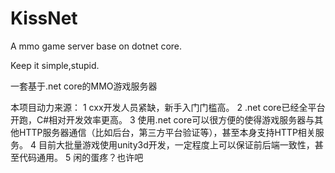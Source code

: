 # KissNet

A mmo game server base on dotnet core.

Keep it simple,stupid.

一套基于.net core的MMO游戏服务器

本项目动力来源：
1 cxx开发人员紧缺，新手入门门槛高。
2 .net core已经全平台开跑，C#相对开发效率更高。
3 使用.net core可以很方便的使得游戏服务器与其他HTTP服务器通信（比如后台，第三方平台验证等），甚至本身支持HTTP相关服务。
4 目前大批量游戏使用unity3d开发，一定程度上可以保证前后端一致性，甚至代码通用。
5 闲的蛋疼？也许吧
